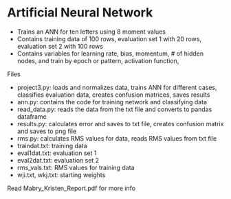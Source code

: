 # Artificial Neural Network

- Trains an ANN for ten letters using 8 moment values
- Contains training data of 100 rows, evaluation set 1 with 20 rows, evaluation set 2 with 100 rows
- Contains variables for learning rate, bias, momentum, # of hidden nodes, and train by epoch or pattern, activation function, 

Files
- project3.py: loads and normalizes data, trains ANN for different cases, classifies evaluation data, creates confusion matrices, saves results
- ann.py: contains the code for training network and classifying data
- read_data.py: reads the data from the txt file and converts to pandas dataframe
- results.py: calculates error and saves to txt file, creates confusion matrix and saves to png file
- rms.py: calculates RMS values for data, reads RMS values from txt file
- traindat.txt: training data
- eval1dat.txt: evaluation set 1
- eval2dat.txt: evaluation set 2
- rms_vals.txt: RMS values for training data
- wji.txt, wkj.txt: starting weights

Read Mabry_Kristen_Report.pdf for more info
